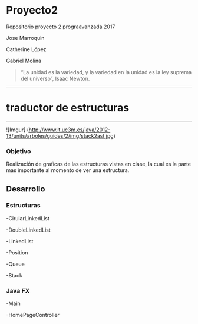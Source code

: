 # Proyecto2

Repositorio proyecto 2 prograavanzada 2017

Jose  Marroquin

Catherine López

Gabriel Molina

> “La unidad es la variedad, y la variedad en la unidad es la ley suprema del universo”, Isaac Newton.

----------------------------------------------
# traductor de estructuras
----------------------------------------------
![Imgur] (http://www.it.uc3m.es/java/2012-13/units/arboles/guides/2/img/stack2ast.jpg)


### Objetivo
Realización de graficas de las estructuras vistas en clase, la cual es la 
parte mas importante al momento de ver una estructura.

## Desarrollo

 
### Estructuras

-CirularLinkedList
        
-DoubleLinkedList

-LinkedList

-Position

-Queue

-Stack

### Java FX

-Main

-HomePageController


